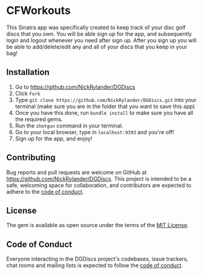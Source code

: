 # CFWorkouts

This Sinatra app was specifically created to keep track of your disc golf discs that you own. You will be able sign up for the app, and subsequently login and logout whenever you need after sign up. After you sign up you will be able to add/delete/edit any and all of your discs that you keep in your bag!

## Installation

1. Go to https://github.com/NickRylander/DGDiscs
2. Click `Fork`
3. Type `git clone https://github.com/NickRylander/DGDiscs.git` into your terminal (make sure you are in the folder that you want to save this app)
4. Once you have this done, run `bundle install` to make sure you have all the required gems.
5. Run the `shotgun` command in your terminal.
6. Go to your local browser, type in `localhost:9393` and you're off!
7. Sign up for the app, and enjoy!

## Contributing

Bug reports and pull requests are welcome on GitHub at https://github.com/NickRylander/DGDiscs. This project is intended to be a safe, welcoming space for collaboration, and contributors are expected to adhere to the [code of conduct](https://github.com/NickRylander/DCDiscs/blob/master/CODE_OF_CONDUCT.md).


## License

The gem is available as open source under the terms of the [MIT License](https://opensource.org/licenses/MIT).

## Code of Conduct

Everyone interacting in the DGDiscs project's codebases, issue trackers, chat rooms and mailing lists is expected to follow the [code of conduct](https://github.com/NickRylander/DGDiscs/blob/master/CODE_OF_CONDUCT.md).